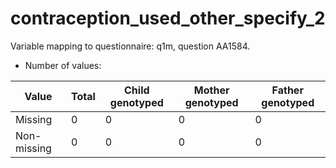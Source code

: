 # contraception_used_other_specify_2
Variable mapping to questionnaire: q1m, question AA1584.
- Number of values:

| Value | Total | Child genotyped | Mother genotyped | Father genotyped |
| ----- | ----- | --------------- | ---------------- | ---------------- |
| Missing | 0 | 0 | 0 | 0 |
| Non-missing | 0 | 0 | 0 | 0 |



